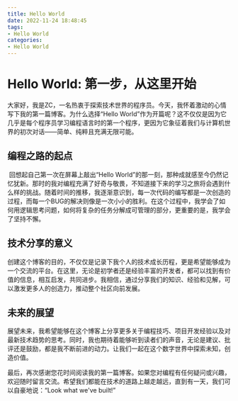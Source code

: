 ```yaml
---
title: Hello World
date: 2022-11-24 18:48:45
tags:
- Hello World
categories:
- Hello World
---
```

# Hello World: 第一步，从这里开始

​	大家好，我是ZC，一名热衷于探索技术世界的程序员。今天，我怀着激动的心情写下我的第一篇博客。为什么选择“Hello World”作为开篇呢？这不仅仅是因为它几乎是每个程序员学习编程语言时的第一个程序，更因为它象征着我们与计算机世界的初次对话——简单、纯粹且充满无限可能。

## 编程之路的起点

​	回想起自己第一次在屏幕上敲出“Hello World”的那一刻，那种成就感至今仍然记忆犹新。那时的我对编程充满了好奇与敬畏，不知道接下来的学习之旅将会遇到什么样的挑战。随着时间的推移，我逐渐意识到，每一次代码的编写都是一次创造的过程，而每一个BUG的解决则像是一次小小的胜利。在这个过程中，我学会了如何用逻辑思考问题，如何将复杂的任务分解成可管理的部分，更重要的是，我学会了坚持不懈。

## 技术分享的意义

​	创建这个博客的目的，不仅仅是记录下我个人的技术成长历程，更是希望能够成为一个交流的平台。在这里，无论是初学者还是经验丰富的开发者，都可以找到有价值的信息，相互启发，共同进步。我相信，通过分享我们的知识、经验和见解，可以激发更多人的创造力，推动整个社区向前发展。

## 未来的展望

​	展望未来，我希望能够在这个博客上分享更多关于编程技巧、项目开发经验以及对最新技术趋势的思考。同时，我也期待着能够听到读者们的声音，无论是建议、批评还是鼓励，都是我不断前进的动力。让我们一起在这个数字世界中探索未知，创造价值。

​	最后，再次感谢您花时间阅读我的第一篇博客。如果您对编程有任何疑问或兴趣，欢迎随时留言交流。希望我们都能在技术的道路上越走越远，直到有一天，我们可以自豪地说：“Look what we've built!”